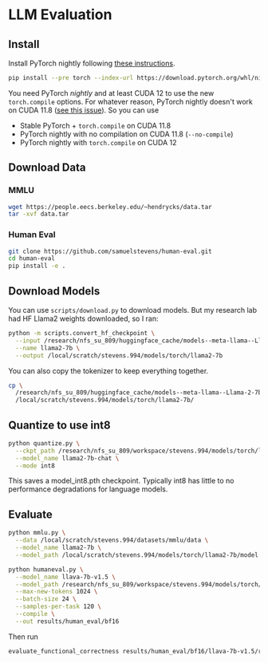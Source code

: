 # LLM Evaluation

## Install

Install PyTorch nightly following [these instructions](https://pytorch.org/get-started/locally/).

```sh
pip install --pre torch --index-url https://download.pytorch.org/whl/nightly/cu121
```

You need PyTorch *nightly* and at least CUDA 12 to use the new `torch.compile` options.
For whatever reason, PyTorch nightly doesn't work on CUDA 11.8 ([see this issue](https://github.com/pytorch/pytorch/issues/106144)).
So you can use
* Stable PyTorch + `torch.compile` on CUDA 11.8
* PyTorch nightly with no compilation on CUDA 11.8 (`--no-compile`)
* PyTorch nightly with `torch.compile` on CUDA 12

## Download Data

### MMLU

```sh
wget https://people.eecs.berkeley.edu/~hendrycks/data.tar
tar -xvf data.tar
```

### Human Eval

```sh
git clone https://github.com/samuelstevens/human-eval.git
cd human-eval
pip install -e .
```

## Download Models

You can use `scripts/download.py` to download models.
But my research lab had HF Llama2 weights downloaded, so I ran:

```sh
python -m scripts.convert_hf_checkpoint \
  --input /research/nfs_su_809/huggingface_cache/models--meta-llama--Llama-2-7b-hf/snapshots/8cca527612d856d7d32bd94f8103728d614eb852/ \
  --name llama2-7b \
  --output /local/scratch/stevens.994/models/torch/llama2-7b
```

You can also copy the tokenizer to keep everything together.

```sh
cp \
  /research/nfs_su_809/huggingface_cache/models--meta-llama--Llama-2-7b-hf/snapshots/8cca527612d856d7d32bd94f8103728d614eb852/tokenizer.model \
  /local/scratch/stevens.994/models/torch/llama2-7b/
```

## Quantize to use int8

```sh
python quantize.py \
  --ckpt_path /research/nfs_su_809/workspace/stevens.994/models/torch/llama2-7b-chat/model.pth \
  --model_name llama2-7b-chat \
  --mode int8
```

This saves a model_int8.pth checkpoint.
Typically int8 has little to no performance degradations for language models.

## Evaluate

```sh
python mmlu.py \
  --data /local/scratch/stevens.994/datasets/mmlu/data \
  --model_name llama2-7b \
  --model_path /local/scratch/stevens.994/models/torch/llama2-7b/model.pth
```

```sh
python humaneval.py \
  --model_name llava-7b-v1.5 \
  --model_path /research/nfs_su_809/workspace/stevens.994/models/torch/llava-7b-v1.5/model.pth \
  --max-new-tokens 1024 \
  --batch-size 24 \
  --samples-per-task 120 \
  --compile \
  --out results/human_eval/bf16
```

Then run

```sh
evaluate_functional_correctness results/human_eval/bf16/llava-7b-v1.5/results.jsonl --k 1,3,5,10
```
